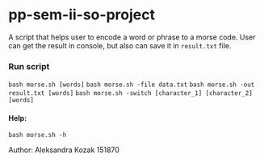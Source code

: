 # pp-sem-ii-so-project
A script that helps user to encode a word or phrase to a morse code. User can get the result in console, but also can save it in `result.txt` file.

### Run script

``bash morse.sh [words]``
``bash morse.sh -file data.txt``
``bash morse.sh -out result.txt [words]``
``bash morse.sh -switch [character_1] [character_2] [words]``

#### Help:  

```bash morse.sh -h```

Author:
Aleksandra Kozak 151870
